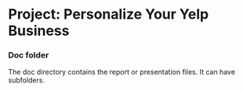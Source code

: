 
# Project: Personalize Your Yelp Business 

### Doc folder

The doc directory contains the report or presentation files. It can have subfolders.
